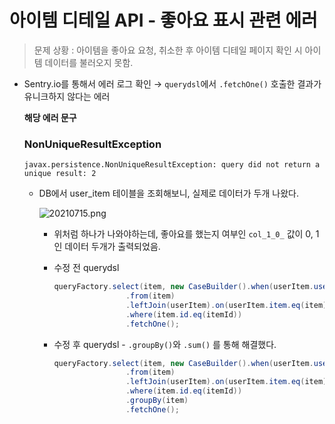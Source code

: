 # 아이템 디테일 API - 좋아요 표시 관련 에러

> 문제 상황 : 아이템을 좋아요 요청, 취소한 후 아이템 디테일 페이지 확인 시 아이템 데이터를 불러오지 못함.
> 
- Sentry.io를 통해서 에러 로그 확인 → `querydsl`에서 `.fetchOne()` 호출한 결과가 유니크하지 않다는 에러
    
    **해당 에러 문구**
    
    ### **NonUniqueResultException**
    
    ```
    javax.persistence.NonUniqueResultException: query did not return a unique result: 2
    ```
    
    - DB에서 user_item 테이블을 조회해보니, 실제로 데이터가 두개 나왔다.
        
        ![20210715.png](https://github.com/Ting-Kim/Ting-kim.github.io/blob/main/images/20210715.png?raw=true)
        
        - 위처럼 하나가 나와야하는데, 좋아요를 했는지 여부인 `col_1_0_` 값이 0, 1인 데이터 두개가 출력되었음.
        - 수정 전 querydsl
            
            ```java
            queryFactory.select(item, new CaseBuilder().when(userItem.user.id.eq(userId)).then(1L).otherwise(0L))
                            .from(item)
                            .leftJoin(userItem).on(userItem.item.eq(item))
                            .where(item.id.eq(itemId))
                            .fetchOne();
            ```
            
        - 수정 후 querydsl - `.groupBy()`와 `.sum()` 를 통해 해결했다.
            
            ```java
            queryFactory.select(item, new CaseBuilder().when(userItem.user.id.eq(userId)).then(1L).otherwise(0L).sum())
                            .from(item)
                            .leftJoin(userItem).on(userItem.item.eq(item))
                            .where(item.id.eq(itemId))
                            .groupBy(item)
                            .fetchOne();
            ```

